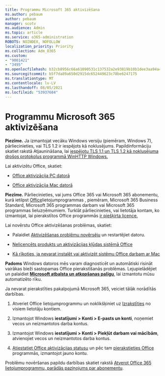 ```yaml
---
title: Programmu Microsoft 365 aktivizēšana
ms.author: pebaum
author: pebaum
manager: scotv
ms.audience: Admin
ms.topic: article
ms.service: o365-administration
ROBOTS: NOINDEX, NOFOLLOW
localization_priority: Priority
ms.collection: Adm_O365
ms.custom:
- "9001421"
- "3495"
ms.openlocfilehash: b32cb8956c66a61090531c137532a2e93819b10b1dee3aa94a429e4d94844451
ms.sourcegitcommit: b5f7da89a650d2915dc652449623c78be6247175
ms.translationtype: MT
ms.contentlocale: lv-LV
ms.lasthandoff: 08/05/2021
ms.locfileid: "53937684"
---
```

# <a name="activating-microsoft-365-apps"></a>Programmu Microsoft 365 aktivizēšana

**Piezīme.** Ja izmantojat vecāku Windows versiju (piemēram, Windows 7), pārliecinieties, vai TLS 1.2 ir iespējots kā noklusējums. Papildinformāciju skatiet rakstā Atjaunināšana, lai [iespējotu TLS 1.1 un TLS 1.2 kā noklusējuma drošos protokolus programmā WinHTTP Windows.](https://support.microsoft.com/topic/update-to-enable-tls-1-1-and-tls-1-2-as-default-secure-protocols-in-winhttp-in-windows-c4bd73d2-31d7-761e-0178-11268bb10392)

Lai aktivizētu Office, skatiet:

- [Office aktivizācija PC datorā](https://support.office.com/article/activate-office-5bd38f38-db92-448b-a982-ad170b1e187e) 

- [Office aktivizācija Mac datorā](https://support.office.com/article/activate-office-for-mac-7f6646b1-bb14-422a-9ad4-a53410fcefb2)

**Piezīme.**  Pārliecinieties, vai jums Office 365 vai Microsoft 365 abonementu, kurā ietilpst [Office](https://support.office.com/article/28cbc8cf-1332-4f04-9123-9b660abb629e)lietojumprogrammas , piemēram, Microsoft 365 Business Standard, Microsoft 365 programmas darbam vai Microsoft 365 programmas lieluzņēmumiem. Turklāt pārliecinieties, vai lietotāja kontam, ko izmantojat, lai pierakstītos Office programmās [ir piešķirta licence.](/microsoft-365/admin/manage/assign-licenses-to-users)

Lai novērstu Office aktivizēšanas problēmas, skatiet:

- Palaidiet [Aktivizēšanas problēmu novērsēju](https://aka.ms/SARA-OfficeActivation-Alchemy) un restartējiet datoru.
- [Nelicencēts produkts un aktivizācijas kļūdas sistēmā Office](https://support.office.com/article/unlicensed-product-and-activation-errors-in-office-0d23d3c0-c19c-4b2f-9845-5344fedc4380)

- [Kā rīkoties, ja nevarat instalēt vai aktivizēt sistēmu Office darbam ar Mac](https://support.office.com/article/what-to-try-if-you-can-t-install-or-activate-office-for-mac-5efba2b4-b1e6-4e5f-bf3c-6ab945d03dea)

**Padoms** Windows datoros mēs varam diagnosticēt un automātiski risināt vairākas bieži sastopamas Office pierakstīšanās problēmas. Lejupielādējiet un palaidiet  **[Microsoft atbalsta un atkopšanas palīgu](https://aka.ms/SaRA-OfficeSignInScenario)**, lai izmantotu mūsu automatizēto rīku.

Ja nevarat pierakstīties pakalpojumā Microsoft 365, veiciet tālāk norādītās darbības.

1. Atveriet Office lietojumprogrammu un noklikšķiniet uz [Izrakstīties](https://go.microsoft.com/fwlink/?linkid=2114082) no visiem lietotāju kontiem.

2. Izmantojot Windows **iestatījumi > Konti > E-pasts un konti**, noņemiet vecos un neizmantotos darba kontus.

3. Izmantojot Windows **iestatījumi > Konti > Piekļūt darbam vai mācībām**, atvienojiet vecos un neizmantotos darba kontus.

4. [Atiestatiet Office aktivizācijas statusu](/office365/troubleshoot/activation/reset-office-365-proplus-activation-state) un pēc tam [pierakstieties Office](https://support.office.com/article/sign-in-to-office-b9582171-fd1f-4284-9846-bdd72bb28426) programmās, izmantojot jauno kontu.

Problēmu novēršanas papildu darbības skatiet rakstā [Atverot Office 365 lietojumprogrammu, parādās paziņojums par abonementu](https://support.office.com/article/a-subscription-notice-appears-when-i-open-an-office-365-application-4cabe32c-f594-4c0e-9191-3d3ade10cceb).
